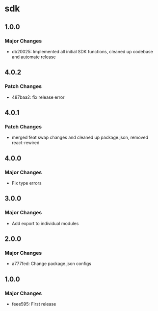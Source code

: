 # sdk

## 1.0.0

### Major Changes

- db20025: Implemented all initial SDK functions, cleaned up codebase and automate release

## 4.0.2

### Patch Changes

- 487baa2: fix release error

## 4.0.1

### Patch Changes

- merged feat swap changes and cleaned up package.json, removed react-rewired

## 4.0.0

### Major Changes

- Fix type errors

## 3.0.0

### Major Changes

- Add export to individual modules

## 2.0.0

### Major Changes

- a777fed: Change package.json configs

## 1.0.0

### Major Changes

- feee595: First release
